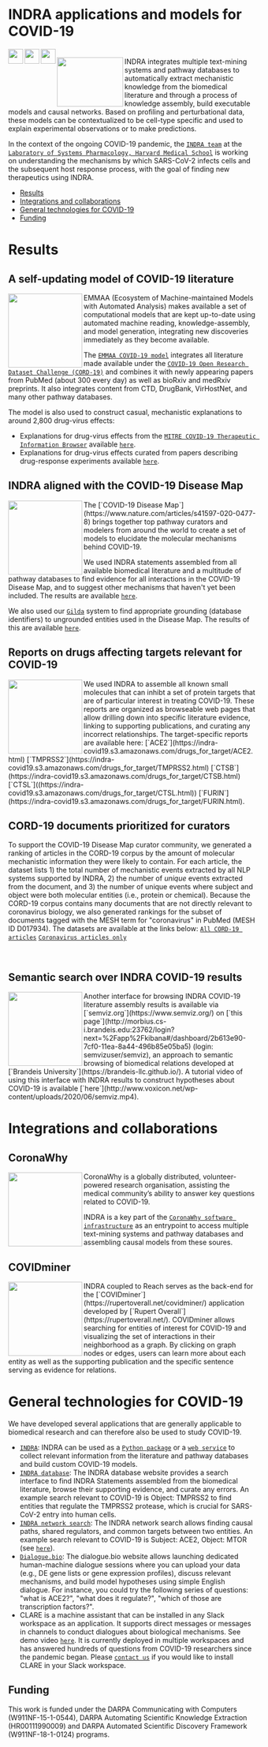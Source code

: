 INDRA applications and models for COVID-19
==========================================

<img align="left" src="https://raw.githubusercontent.com/indralab/covid-19/website/docs/lsp_logo.png" height="30"/>
<img align="left" src="https://raw.githubusercontent.com/indralab/covid-19/website/docs/hits_logo.png" height="30"/>
<img align="left" src="https://raw.githubusercontent.com/indralab/covid-19/website/docs/hms_logo.png" height="30"/>

<br/>

<img align="left" src="https://raw.githubusercontent.com/sorgerlab/indra/master/doc/indra_logo.png" width="134" height="100" />
INDRA integrates multiple text-mining systems and pathway databases to
automatically extract mechanistic knowledge from the biomedical literature and
through a process of knowledge assembly, build
executable models and causal networks. Based on profiling and perturbational
data, these models can be contextualized to be cell-type specific and used to
explain experimental observations or to make predictions.

In the context of the ongoing COVID-19 pandemic, the
[`INDRA team`](https://indralab.github.io/) at the
[`Laboratory of Systems Pharmacology, Harvard Medical School`](https://hits.harvard.edu/)
is working on understanding the mechanisms by which SARS-CoV-2 infects
cells and the subsequent host response process, with the goal
of finding new therapeutics using INDRA.

- [Results](#results)
- [Integrations and collaborations](#integrations-and-collaborations)
- [General technologies for COVID-19](#general-technologies-for-covid-19)
- [Funding](#funding)


Results
=======

A self-updating model of COVID-19 literature
--------------------------------------------

<img align="left" src="https://s3.amazonaws.com/emmaa/models/covid19/covid19_image.png" width="150" />

EMMAA (Ecosystem of Machine-maintained Models with Automated Analysis) makes
available a set of computational models that are kept up-to-date using
automated machine reading, knowledge-assembly, and model generation,
integrating new discoveries immediately as they become available.

The [`EMMAA COVID-19 model`](https://emmaa.indra.bio/dashboard/covid19)
integrates all literature made available under the
[`COVID-19 Open Research Dataset Challenge (CORD-19)`](https://www.kaggle.com/allen-institute-for-ai/CORD-19-research-challenge) and combines it with newly appearing
papers from PubMed (about 300 every day) as well as bioRxiv and
medRxiv preprints. It also integrates content from CTD, DrugBank, VirHostNet,
and many other pathway databases.

The model is also used to construct casual, mechanistic explanations to around
2,800 drug-virus effects:
- Explanations for drug-virus effects from the
[`MITRE COVID-19 Therapeutic Information Browser`](https://covidtib.c19hcc.org/)
available [`here`](https://emmaa.indra.bio/dashboard/covid19?tab=tests&test_corpus=covid19_mitre_tests).
- Explanations for drug-virus effects curated from papers describing
drug-response experiments available [`here`](https://emmaa.indra.bio/dashboard/covid19?tab=tests&test_corpus=covid19_curated_tests).

INDRA aligned with the COVID-19 Disease Map
-------------------------------------------

<img align="left" src="https://raw.githubusercontent.com/indralab/covid-19/website/docs/disease_map.png" width="150"/>
The [`COVID-19 Disease Map`](https://www.nature.com/articles/s41597-020-0477-8)
brings together top pathway curators and modelers from around the world
to create a set of models to elucidate the molecular mechanisms behind
COVID-19.

We used INDRA statements assembled from all available biomedical
literature and a multitude of pathway databases to find evidence
for all interactions in the COVID-19 Disease Map, and to suggest other
mechanisms that haven't yet been included. The results are available
[`here`](https://github.com/indralab/covid-19/tree/master/covid_19/disease_maps).

We also used our [`Gilda`](https://github.com/indralab/gilda) system to find
appropriate grounding (database
identifiers) to ungrounded entities used in the Disease Map. The results of
this are available
[`here`](https://github.com/indralab/covid-19/tree/master/covid_19/disease_maps/grounding).

Reports on drugs affecting targets relevant for COVID-19
--------------------------------------------------------

<img align="left" src="https://raw.githubusercontent.com/indralab/covid-19/website/docs/ace2_small_molecules.png" width="150"/>
We used INDRA to assemble all known small molecules that can inhibt a set of
protein targets that are of particular interest in treating COVID-19.
These reports are organized as browseable web pages that allow drilling down
into specific literature evidence, linking to supporting publications, and
curating any incorrect relationships. The target-specific reports are available
here: 
[`ACE2`](https://indra-covid19.s3.amazonaws.com/drugs_for_target/ACE2.html)
[`TMPRSS2`](https://indra-covid19.s3.amazonaws.com/drugs_for_target/TMPRSS2.html)
[`CTSB`](https://indra-covid19.s3.amazonaws.com/drugs_for_target/CTSB.html)
[`CTSL`]((https://indra-covid19.s3.amazonaws.com/drugs_for_target/CTSL.html))
[`FURIN`](https://indra-covid19.s3.amazonaws.com/drugs_for_target/FURIN.html).

CORD-19 documents prioritized for curators
------------------------------------------

To support the COVID-19 Disease Map curator community, we generated a ranking
of articles in the CORD-19 corpus by the amount of molecular mechanistic
information they were likely to contain. For each article, the dataset lists 1)
the total number of mechanistic events extracted by all NLP systems supported by
INDRA, 2) the number of *unique* events extracted from the document, and
3) the number of unique events where subject and object were both molecular
entities (i.e., protein or chemical). Because the CORD-19 corpus contains
many documents that are not directly relevant to coronavirus biology, we
also generated rankings for the subset of documents tagged with the MESH
term for "coronavirus" in PubMed (MESH ID D017934). The datasets are available
at the links below:
[`All CORD-19 articles`](https://indra-covid19.s3.amazonaws.com/covid_docs_ranked_all.csv)
[`Coronavirus articles only`](https://indra-covid19.s3.amazonaws.com/covid_docs_ranked_corona.csv)

<br/>

Semantic search over INDRA COVID-19 results
-------------------------------------------

<img align="left" src="https://raw.githubusercontent.com/indralab/covid-19/website/docs/semviz.png" width="150"/>
Another interface for browsing INDRA COVID-19 literature assembly results
is available via [`semviz.org`](https://www.semviz.org/)
on [`this page`](http://morbius.cs-i.brandeis.edu:23762/login?next=%2Fapp%2Fkibana#/dashboard/2b613e90-7cf0-11ea-8a44-496b85e05ba5) (login: semvizuser/semviz), an approach to semantic
browsing of biomedical relations developed at [`Brandeis University`](https://brandeis-llc.github.io/).
A tutorial video of using this interface with INDRA results to construct
hypotheses about COVID-19 is available [`here`](http://www.voxicon.net/wp-content/uploads/2020/06/semviz.mp4).

Integrations and collaborations
===============================

CoronaWhy
---------

<img align="left" src="https://raw.githubusercontent.com/indralab/covid-19/website/docs/coronawhy.png" width="150"/>

CoronaWhy is a globally distributed, volunteer-powered research organisation,
assisting the medical community’s ability to answer key questions
related to COVID-19.

INDRA is a key part of the [`CoronaWhy software infrastructure`](https://www.coronawhy.org/services)
as an entrypoint to access multiple text-mining systems and pathway databases
and assembling causal models from these soures.

COVIDminer
----------

<img align="left" src="https://raw.githubusercontent.com/indralab/covid-19/website/docs/covidminer.png" width="150"/>
INDRA coupled to Reach serves as the back-end for the
[`COVIDminer`](https://rupertoverall.net/covidminer/) application developed by
[`Rupert Overall`](https://rupertoverall.net/). COVIDminer allows searching for
entities of interest for COVID-19 and visualizing the set of interactions in
their neighborhood as a graph. By clicking on graph nodes or edges, users can
learn more about each entity as well as the supporting publication and the
specific sentence serving as evidence for relations.

General technologies for COVID-19
=================================
We have developed several applications that are generally applicable to
biomedical research and can therefore also be used to study COVID-19.

- [`INDRA`](https://www.indra.bio): INDRA can be used as a [`Python package`](https://github.com/sorgerlab/indra)
  or a [`web service`](http://api.indra.bio:8000) to collect relevant
  information from the literature and pathway databases and build custom
  COVID-19 models.
- [`INDRA database`](https://db.indra.bio): The INDRA database website provides
  a search interface to find INDRA Statements assembled from the biomedical
  literature, browse their supporting evidence, and curate any errors. An
  example search relevant to COVID-19 is Object: TMPRSS2 to find entities that
  regulate the TMPRSS2 protease, which is crucial for SARS-CoV-2 entry into
  human cells.
- [`INDRA network search`](https://network.indra.bio): The INDRA network search
  allows finding causal paths, shared regulators, and common targets between
  two entities. An example search relevant to COVID-19 is Subject: ACE2,
  Object: MTOR (see [`here`](https://network.indra.bio/query?query=2495855313)).
- [`Dialogue.bio`](http://dialogue.bio): The dialogue.bio website allows
  launching dedicated human-machine dialogue sessions where you can upload your
  data (e.g., DE gene lists or gene expression profiles), discuss relevant
  mechanisms, and build model hypotheses using simple English dialogue.
  For instance, you could try the following series of questions:
  "what is ACE2?", "what does it regulate?",
  "which of those are transcription factors?".
- CLARE is a machine assistant that can be installed in any Slack workspace as
  an application. It supports direct messages or messages in channels to
  conduct dialogues about biological mechanisms. See demo video [`here`](http://sorger.med.harvard.edu/data/bgyori/clare_intro.mov). It is currently deployed in multiple workspaces
  and has answered hundreds of questions from COVID-19 researchers since
  the pandemic began. Please [`contact us`](benjamin_gyori@hms.harvard.edu)
  if you would like to install CLARE in your Slack workspace.

Funding
-------
This work is funded under the DARPA Communicating with Computers
(W911NF-15-1-0544), DARPA Automating Scientific Knowledge Extraction
(HR00111990009) and DARPA Automated Scientific Discovery Framework
(W911NF-18-1-0124) programs.
